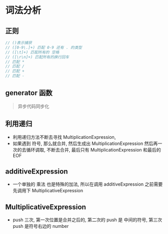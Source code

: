 # 词法分析

## 正则

```javascript
// ()表示捕获
// ([0-9\.]+) 匹配 0-9 还有 . 的类型
// ([\t]+) 匹配所有的 空格
// ([\r\n]+) 匹配所有的换行回车
// 匹配 *
// 匹配 /
// 匹配 +
// 匹配 -
```

## generator 函数

> 异步代码同步化

## 利用递归

- 利用递归方法不断去寻找 MultiplicationExpression,
- 如果遇到 符号, 那么就合并, 然后生成出 MultiplicationExpression 然后再一次的去循环调取, 不断去合并, 最后只有 MultiplicationExpression 和最后的 EOF

## additiveExpression

- 一个单独的 乘法 也是特殊的加法, 所以在调用 additiveExpression 之前需要先调用下 MultiplicativeExpression

## MultiplicativeExpression

- push 三次, 第一次位置是合并之后的, 第二次的 push 是 中间的符号, 第三次 push 是符号右边的 number
